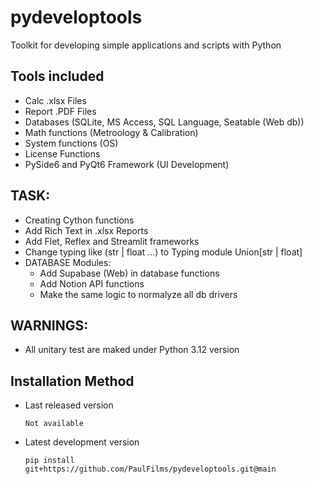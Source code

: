 # pydeveloptools
Toolkit for developing simple applications and scripts with Python


## Tools included
- Calc .xlsx Files
- Report .PDF Files
- Databases (SQLite, MS Access, SQL Language, Seatable (Web db))
- Math functions (Metroology & Calibration)
- System functions (OS)
- License Functions
- PySide6 and PyQt6 Framework (UI Development)

## TASK:
- Creating Cython functions
- Add Rich Text in .xlsx Reports
- Add Flet, Reflex and Streamlit frameworks
- Change typing like (str | float ...) to Typing module Union[str | float]
- DATABASE Modules:
   * Add Supabase (Web) in database functions
   * Add Notion API functions
   * Make the same logic to normalyze all db drivers

## WARNINGS:
- All unitary test are maked under Python 3.12 version

## Installation Method

- Last released version

   ```plaintext
   Not available
   ```

- Latest development version

   ```plaintext
   pip install git+https://github.com/PaulFilms/pydeveloptools.git@main
   ```
